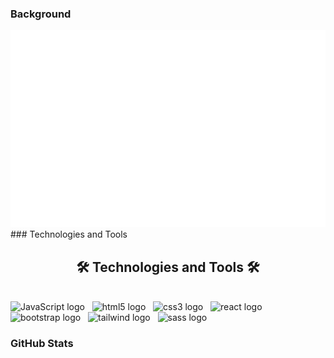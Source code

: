 ### Background
<a href="#" target="_blank">
  <img src="svg/haitndev.svg" width="1200" alt="HaitnDeV" />
</a>
### Technologies and Tools
<h2 align="center">🛠 Technologies and Tools 🛠</h2>
<br>
<span><img src="icons/javascript" alt="JavaScript logo" title="JavaScript" height="25" /></span>
&nbsp;
<span><img src="icons/html5" alt="html5 logo" title="HTML" height="25" /></span>
&nbsp;
<span><img src="icons/css3" alt="css3 logo" title="CSS" height="25" /></span>
&nbsp;
<span><img src="icons/react" alt="react logo" title="ReactJS" height="25" /></span>
&nbsp;
<span><img src="icons/bootstrap" alt="bootstrap logo" title="Bootstrap" height="25" /></span>
&nbsp;
<span><img src="icons/tailwind" alt="tailwind logo" title="Tailwind" height="25" /></span>
&nbsp;
<span><img src="icons/sass" alt="sass logo" title="Sass" height="25" /></span>
&nbsp;
<br>

### GitHub Stats